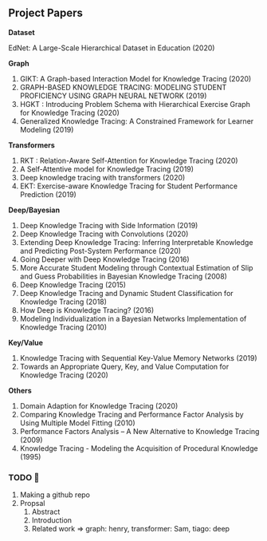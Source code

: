 ## Project Papers

**Dataset**

EdNet: A Large-Scale Hierarchical Dataset in Education (2020)



**Graph**

1. GIKT: A Graph-based Interaction Model for Knowledge Tracing (2020)
2. GRAPH-BASED KNOWLEDGE TRACING: MODELING STUDENT PROFICIENCY USING GRAPH NEURAL NETWORK (2019)
3. HGKT : Introducing Problem Schema with Hierarchical Exercise Graph for Knowledge Tracing (2020)
4. Generalized Knowledge Tracing: A Constrained Framework for Learner Modeling (2019)



**Transformers**

1. RKT : Relation-Aware Self-Attention for Knowledge Tracing (2020)
2. A Self-Attentive model for Knowledge Tracing (2019)
3. Deep knowledge tracing with transformers (2020)
4. EKT: Exercise-aware Knowledge Tracing for Student Performance Prediction (2019)



**Deep/Bayesian**

1. Deep Knowledge Tracing with Side Information (2019)
2. Deep Knowledge Tracing with Convolutions (2020)
3. Extending Deep Knowledge Tracing: Inferring Interpretable Knowledge and Predicting Post-System Performance (2020)
4. Going Deeper with Deep Knowledge Tracing (2016)
5. More Accurate Student Modeling through Contextual Estimation of Slip and Guess Probabilities in Bayesian Knowledge Tracing (2008)
6. Deep Knowledge Tracing (2015)
7. Deep Knowledge Tracing and Dynamic Student Classification for Knowledge Tracing (2018)
8. How Deep is Knowledge Tracing? (2016)
9. Modeling Individualization in a Bayesian Networks Implementation of Knowledge Tracing (2010)



**Key/Value**

1. Knowledge Tracing with Sequential Key-Value Memory Networks (2019)
2. Towards an Appropriate Query, Key, and Value Computation for Knowledge Tracing (2020)



**Others**

1. Domain Adaption for Knowledge Tracing (2020)
2. Comparing Knowledge Tracing and Performance Factor Analysis by Using Multiple Model Fitting (2010)
3. Performance Factors Analysis – A New Alternative to Knowledge Tracing (2009)
4. Knowledge Tracing - Modeling the Acquisition of Procedural Knowledge (1995)



### TODO :pushpin:

1. Making a github repo
2. Propsal
   1. Abstract
   2. Introduction
   3. Related work => graph: henry, transformer: Sam, tiago: deep

